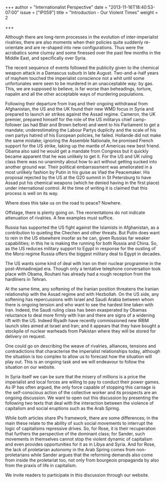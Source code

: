 +++
author = "Internationalist Perspective"
date = "2013-11-16T18:40:53-07:00"
issue = ["IP059"]
title = "Introduction - Our Violent Times"
weight = 2

+++

Although there are long-term processes in the evolution of inter-imperialist rivalries, there are also moments when their policies quite suddenly re-orientate and are re-shaped into new configurations. Thus were the acrobatics some clumsy and some finessed over the past few months in the Middle East, and specifically over Syria.

The recent sequence of events followed the publicity given to the chemical weapon attack in a Damascus suburb in late August. Two-and-a-half years of mayhem touched the imperialist conscience not a whit until some unfortunates were seen to be murdered in an unacceptable way: by gas. This, we are supposed to believe, is far worse than beheadings, torture, napalm and all the other acceptable ways of murdering populations.

Following their departure from Iraq and their ongoing withdrawal from Afghanistan, the US and the UK found their new WMD focus in Syria and prepared to launch air strikes against the Assad regime. Cameron, the UK premier, prepared himself for the role of the US militarys chief camp-follower (as had Blair and Brown before) and went to his Parliament to get a mandate; underestimating the Labour Partys duplicity and the scale of his own partys hatred of his European policies, he failed. Hollande did not make the same mistake; ignoring the Assemble Nationale, he promised French support for the US strike, taking up the mantle of Americas new best friend. Obama also said he would get a mandate from Congress but it quickly became apparent that he was unlikely to get it. For the US and UK ruling class there was no unanimity about how to act without getting sucked into another ground war. Their political embarrassment was ameliorated in a most unlikely fashion by Putin in his guise as Vlad the Peacemaker. His proposal rejected by the US at the G20 summit in St Petersburg to have Assad put his chemical weapons (which he denied having in the first place) under international control. At the time of writing it is claimed that this process is well on its way.

Where does this take us on the road to peace? Nowhere.

Offstage, there is plenty going on. The reorientations do not indicate attenuation of rivalries. A few examples must suffice.

Russia has supported the US fight against the Islamists in Afghanistan, as a contribution to quieting the Chechen and other threats. But Putin does want to rein in the US elsewhere insofar as he can, given Russias far weaker capabilities; in this he is making the running for both Russia and China. So, as the US reduces military support to Egypt in response for the ousting of the Morsi regime Russia offers the biggest military deal to Egypt in decades.

The US wants some kind of deal with Iran on their nuclear programme in the post-Ahmadinejad era. Though only a tentative telephone conversation took place with Obama, Rouhani has already had a rough reception from the hardliners in Tehran.

At the same time, any softening of the Iranian position threatens the Iranian relationship with the Assad regime and with Hezbollah. On the US side, any softening has repercussions with Israel and Saudi Arabia between whom there is ongoing tension and who want to see the hardest line taken with Iran. Indeed, the Saudi ruling class has been exasperated by Obamas reluctance to deal more firmly with Iran and there are signs of a widening rift with the US. Indeed Riyadh have recently commissioned new IRBM launch sites aimed at Israel and Iran; and it appears that they have bought a stockpile of nuclear warheads from Pakistan where they will be stored for delivery on request.

One could go on describing the weave of rivalries, alliances, tensions and contradictions that characterise the imperialist relationships today, although the situation is too complex to allow us to forecast how the situation will play out. This is an ongoing task and we will endeavour to follow the situation on our website.

In Syria itself we can be sure that the misery of millions is a price the imperialist and local forces are willing to pay to conduct their power games. As IP has often argued, the only force capable of stopping this carnage is the self-conscious action of the collective worker and its prospects are an ongoing discussion. We want to open out this discussion by presenting the following two texts that deal with the interaction between the violence of capitalism and social eruptions such as the Arab Spring.

While both articles share IPs framework, there are some differences; in the main these relate to the ability of such social movements to interrupt the logic of capitalisms repressive drives. So, for Rose, it is their recuperation that furthers the perspective of the dominant class; for Sander, such movements in themselves cannot stop the violent dynamic of capitalism and even provides opportunities for it as in Libya and Syria. And for Rose, the lack of proletarian autonomy in the Arab Spring comes from non-proletarians while Sander argues that the reforming demands also come from inside the proletariat too, not only from bourgeois propaganda by also from the praxis of life in capitalism.

We invite readers to participate in this discussion through our website.